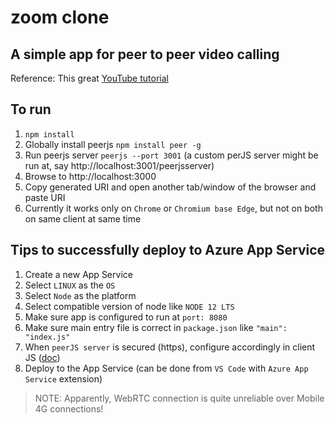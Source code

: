 # zoom clone

## A simple app for peer to peer video calling

Reference: This great [YouTube tutorial](https://www.youtube.com/watch?v=DvlyzDZDEq4)

## To run

1. `npm install`
2. Globally install peerjs `npm install peer -g`
3. Run peerjs server `peerjs --port 3001` (a custom perJS server might be run at, say http://localhost:3001/peerjsserver)
4. Browse to http://localhost:3000
5. Copy generated URI and open another tab/window of the browser and paste URI
6. Currently it works only on `Chrome` or `Chromium base Edge`, but not on both on same client at same time

## Tips to successfully deploy to Azure App Service

1. Create a new App Service
2. Select `LINUX` as the `OS`
3. Select `Node` as the platform
4. Select compatible version of node like `NODE 12 LTS`
5. Make sure app is configured to run at `port: 8080`
6. Make sure main entry file is correct in `package.json` like `"main": "index.js"`
7. When `peerJS server` is secured (https), configure accordingly in client JS ([doc](https://peerjs.com/docs.html#start))
8. Deploy to the App Service (can be done from `VS Code` with `Azure App Service` extension)

> NOTE: Apparently, WebRTC connection is quite unreliable over Mobile 4G connections!